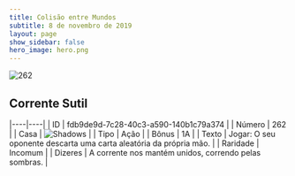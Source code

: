 ```yaml
---
title: Colisão entre Mundos
subtitle: 8 de novembro de 2019
layout: page
show_sidebar: false
hero_image: hero.png
---
```


![262](https://cdn.keyforgegame.com/media/card_front/pt/452_262_7WG8C8P4FXGR_pt.png)

## Corrente Sutil

|----|----|
| ID | fdb9de9d-7c28-40c3-a590-140b1c79a374 |
| Número | 262 |
| Casa | ![Shadows](https://archonarcana.com/images/thumb/e/ee/Shadows.png/22px-Shadows.png "Sombras") |
| Tipo | Ação |
| Bônus | 1A |
| Texto | Jogar: O seu oponente descarta uma carta aleatória da própria mão. |
| Raridade | Incomum |
| Dizeres | A corrente nos mantém unidos,  correndo pelas sombras. |
